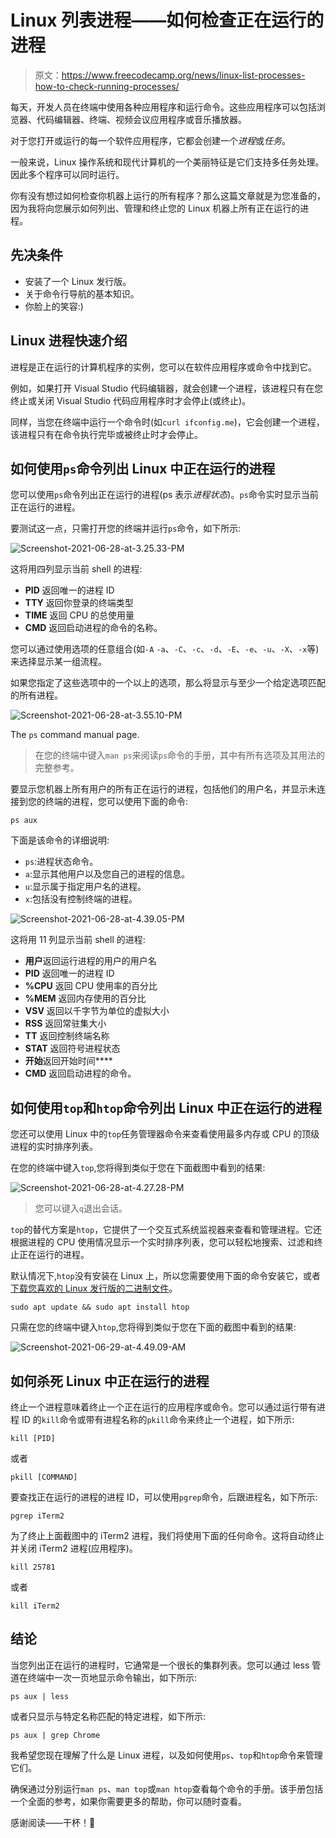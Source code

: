 # Linux 列表进程——如何检查正在运行的进程

> 原文：<https://www.freecodecamp.org/news/linux-list-processes-how-to-check-running-processes/>

每天，开发人员在终端中使用各种应用程序和运行命令。这些应用程序可以包括浏览器、代码编辑器、终端、视频会议应用程序或音乐播放器。

对于您打开或运行的每一个软件应用程序，它都会创建一个*进程*或*任务*。

一般来说，Linux 操作系统和现代计算机的一个美丽特征是它们支持多任务处理。因此多个程序可以同时运行。

你有没有想过如何检查你机器上运行的所有程序？那么这篇文章就是为您准备的，因为我将向您展示如何列出、管理和终止您的 Linux 机器上所有正在运行的进程。

## 先决条件

*   安装了一个 Linux 发行版。
*   关于命令行导航的基本知识。
*   你脸上的笑容:)

## Linux 进程快速介绍

进程是正在运行的计算机程序的实例，您可以在软件应用程序或命令中找到它。

例如，如果打开 Visual Studio 代码编辑器，就会创建一个进程，该进程只有在您终止或关闭 Visual Studio 代码应用程序时才会停止(或终止)。

同样，当您在终端中运行一个命令时(如`curl ifconfig.me`)，它会创建一个进程，该进程只有在命令执行完毕或被终止时才会停止。

## 如何使用`ps`命令列出 Linux 中正在运行的进程

您可以使用`ps`命令列出正在运行的进程(ps 表示*进程状态*)。`ps`命令实时显示当前正在运行的进程。

要测试这一点，只需打开您的终端并运行`ps`命令，如下所示:

![Screenshot-2021-06-28-at-3.25.33-PM](img/f3958b0ad0b9910a019baa48f10f98c0.png)

这将用四列显示当前 shell 的进程:

*   **PID** 返回唯一的进程 ID
*   **TTY** 返回你登录的终端类型
*   **TIME** 返回 CPU 的总使用量
*   **CMD** 返回启动进程的命令的名称。

您可以通过使用选项的任意组合(如`-A` `-a`、`-C`、`-c`、`-d`、`-E`、`-e`、`-u`、`-X`、`-x`等)来选择显示某一组流程。

如果您指定了这些选项中的一个以上的选项，那么将显示与至少一个给定选项匹配的所有进程。

![Screenshot-2021-06-28-at-3.55.10-PM](img/ff8fd3e00533c76edbdec86a2c83dab1.png)

The `ps` command manual page.

> 在您的终端中键入`man ps`来阅读`ps`命令的手册，其中有所有选项及其用法的完整参考。

要显示您机器上所有用户的所有正在运行的进程，包括他们的用户名，并显示未连接到您的终端的进程，您可以使用下面的命令:

```
ps aux
```

下面是该命令的详细说明:

*   `ps`:进程状态命令。
*   `a`:显示其他用户以及您自己的进程的信息。
*   `u`:显示属于指定用户名的进程。
*   `x`:包括没有控制终端的进程。

![Screenshot-2021-06-28-at-4.39.05-PM](img/4caf9a9ca3da3a20e7b71d1ad5f71e56.png)

这将用 11 列显示当前 shell 的进程:

*   **用户**返回运行进程的用户的用户名
*   **PID** 返回唯一的进程 ID
*   **%CPU** 返回 CPU 使用率的百分比
*   **%MEM** 返回内存使用的百分比
*   **VSV** 返回以千字节为单位的虚拟大小
*   **RSS** 返回常驻集大小
*   **TT** 返回控制终端名称
*   **STAT** 返回符号进程状态
*   **开始**返回开始时间****
*   **CMD** 返回启动进程的命令。

## 如何使用`top`和`htop`命令列出 Linux 中正在运行的进程

您还可以使用 Linux 中的`top`任务管理器命令来查看使用最多内存或 CPU 的顶级进程的实时排序列表。

在您的终端中键入`top`,您将得到类似于您在下面截图中看到的结果:

![Screenshot-2021-06-28-at-4.27.28-PM](img/1a911f52cd4500888a818eb5dc3cd5f0.png)

> 您可以键入`q`退出会话。

`top`的替代方案是`htop`，它提供了一个交互式系统监视器来查看和管理进程。它还根据进程的 CPU 使用情况显示一个实时排序列表，您可以轻松地搜索、过滤和终止正在运行的进程。

默认情况下,`htop`没有安装在 Linux 上，所以您需要使用下面的命令安装它，或者[下载您喜欢的 Linux 发行版的二进制文件](https://htop.dev/downloads.html#binaries)。

```
sudo apt update && sudo apt install htop
```

只需在您的终端中键入`htop`,您将得到类似于您在下面的截图中看到的结果:

![Screenshot-2021-06-29-at-4.49.09-AM](img/60b22571e3bce228e0faef813a41160f.png)

## 如何杀死 Linux 中正在运行的进程

终止一个进程意味着终止一个正在运行的应用程序或命令。您可以通过运行带有进程 ID 的`kill`命令或带有进程名称的`pkill`命令来终止一个进程，如下所示:

```
kill [PID]
```

或者

```
pkill [COMMAND]
```

要查找正在运行的进程的进程 ID，可以使用`pgrep`命令，后跟进程名，如下所示:

```
pgrep iTerm2
```

为了终止上面截图中的 iTerm2 进程，我们将使用下面的任何命令。这将自动终止并关闭 iTerm2 进程(应用程序)。

```
kill 25781
```

或者

```
kill iTerm2
```

## 结论

当您列出正在运行的进程时，它通常是一个很长的集群列表。您可以通过 less 管道在终端中一次一页地显示命令输出，如下所示:

```
ps aux | less
```

或者只显示与特定名称匹配的特定进程，如下所示:

```
ps aux | grep Chrome
```

我希望您现在理解了什么是 Linux 进程，以及如何使用`ps`、`top`和`htop`命令来管理它们。

确保通过分别运行`man ps`、`man top`或`man htop`查看每个命令的手册。该手册包括一个全面的参考，如果你需要更多的帮助，你可以随时查看。

感谢阅读——干杯！💙